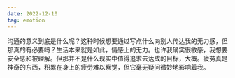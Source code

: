 ```yaml
---
date: 2022-12-10
tag: emotion
---
```

沟通的意义到底是什么呢？这种时候想要通过写点什么向别人传达我的无力感，但那真的有必要吗？生活本来就是如此，情感上的无力。也许我确实很敏感，我想要安全感和被理解。但那并不是什么现实中值得追求去达成的目标，大概。疲劳真是神奇的东西，积累在身上的疲劳难以察觉，但它毫无疑问微妙地影响着我。